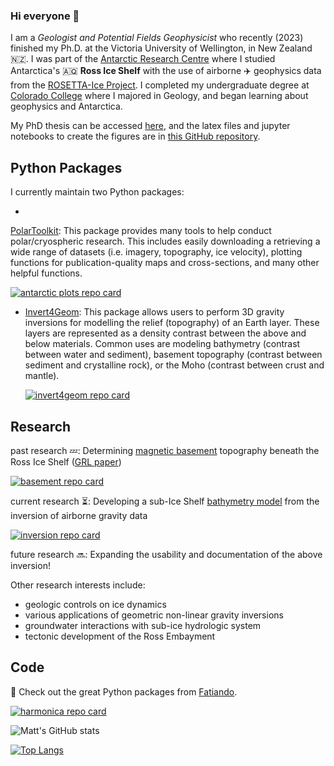 ### Hi everyone 👋

<!--
**mdtanker/mdtanker** is a ✨ _special_ ✨ repository because its `README.md` (this file) appears on your GitHub profile.

Here are some ideas to get you started:

- 🔭 I’m currently working on ...
- 🌱 I’m currently learning ...
- 👯 I’m looking to collaborate on ...
- 🤔 I’m looking for help with ...
- 💬 Ask me about ...
- 📫 How to reach me: ...
- 😄 Pronouns: ...
- ⚡ Fun fact: ...
-->
I am a *Geologist and Potential Fields Geophysicist* who recently (2023) finished my Ph.D. at the Victoria University of Wellington, in New Zealand :new_zealand:. I was part of the [Antarctic Research Centre](https://www.wgtn.ac.nz/antarctic) where I studied Antarctica's :antarctica: **Ross Ice Shelf** with the use of airborne :airplane: geophysics data from the [ROSETTA-Ice Project](https://pgg.ldeo.columbia.edu/data/rosetta-ice). I completed my undergraduate degree at [Colorado College](https://www.coloradocollege.edu/) where I majored in Geology, and began learning about geophysics and Antarctica. 

My PhD thesis can be accessed [here](https://openaccess.wgtn.ac.nz/articles/thesis/Airborne_Geophysical_Investigation_beneath_Antarctica_s_Ross_Ice_Shelf/24408304), and the latex files and jupyter notebooks to create the figures are in [this GitHub repository](https://github.com/mdtanker/phdthesis). 

## Python Packages
I currently maintain two Python packages: 

* 
[PolarToolkit](https://antarctic-plots.readthedocs.io/):
  This package provides many tools to help conduct polar/cryospheric research. This includes easily downloading a retrieving a wide range of datasets (i.e. imagery, topography, ice velocity), plotting functions for publication-quality maps and cross-sections, and many other helpful functions.
  
  [![antarctic plots repo card](https://github-readme-stats.vercel.app/api/pin/?username=mdtanker&repo=polartoolkit&show_owner=true&theme=transparent)](https://github.com/mdtanker/polartoolkit)

* [Invert4Geom](https://invert4geom.readthedocs.io/):
  This package allows users to perform 3D gravity inversions for modelling the relief (topography) of an Earth layer. These layers are represented as a density contrast between the above and below materials. Common uses are modeling bathymetry (contrast between water and sediment), basement topography (contrast between sediment and crystalline rock), or the Moho (contrast between crust and mantle).
  
  [![invert4geom repo card](https://github-readme-stats.vercel.app/api/pin/?username=mdtanker&repo=invert4geom&show_owner=true&theme=transparent)](https://github.com/mdtanker/invert4geom)

## Research

past research :zzz:: Determining [magnetic basement](https://github.com/mdtanker/RIS_basement_sediment) topography beneath the Ross Ice Shelf ([GRL paper](https://agupubs.onlinelibrary.wiley.com/doi/10.1029/2021GL097371))

[![basement repo card](https://github-readme-stats.vercel.app/api/pin/?username=mdtanker&repo=RIS_basement_sediment&show_owner=true&theme=transparent)](https://github.com/mdtanker/RIS_basement_sediment)

current research :hourglass_flowing_sand:: Developing a sub-Ice Shelf [bathymetry model](https://github.com/mdtanker/RIS_gravity_inversion.git) from the inversion of airborne gravity data

[![inversion repo card](https://github-readme-stats.vercel.app/api/pin/?username=mdtanker&repo=RIS_gravity_inversion&show_owner=true&theme=transparent)](https://github.com/mdtanker/RIS_gravity_inversion)

future research  :soon:: Expanding the usability and documentation of the above inversion!

Other research interests include:
* geologic controls on ice dynamics
* various applications of geometric non-linear gravity inversions
* groundwater interactions with sub-ice hydrologic system 
* tectonic development of the Ross Embayment

## Code

🔐 Check out the great Python packages from [Fatiando](https://www.fatiando.org/).

[![harmonica repo card](https://github-readme-stats.vercel.app/api/pin/?username=fatiando&repo=harmonica&show_owner=true&theme=transparent)](https://github.com/fatiando/harmonica)

![Matt's GitHub stats](https://github-readme-stats.vercel.app/api?username=mdtanker&hide=issues&show_icons=true&include_all_commits=true&theme=transparent&count_private=true)

[![Top Langs](https://github-readme-stats.vercel.app/api/top-langs/?username=mdtanker&layout=compact&theme=transparent)](https://github.com/mdtanker/github-readme-stats)

